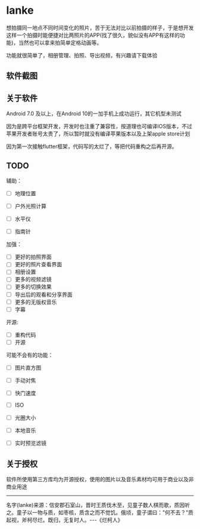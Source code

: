 # lanke

想拍摄同一地点不同时间变化的照片，苦于无法对比以前拍摄的样子，于是想开发这样一个拍摄时能便捷对比两照片的APP(找了很久，貌似没有APP有这样的功能)，当然也可以拿来拍简单定格动画等。

功能就很简单了，相册管理、拍照、导出视频，有兴趣请下载体验

## 软件截图



## 关于软件

Android 7.0 及以上，在Android 10的一加手机上成功运行，其它机型未测试

因为是跨平台框架开发，开发时也注重了兼容性，按道理也可编译IOS版本，不过苹果开发者账号太贵了，所以暂时就没有编译苹果版本以及上架apple store计划

因为第一次接触flutter框架，代码写的太烂了，等把代码重构之后再开源。

## TODO

辅助：
- [ ] 地理位置
- [ ] 户外光照计算
- [ ] 水平仪
- [ ] 指南针


加强：
- [ ] 更好的拍照界面
- [ ] 更好的照片查看界面
- [ ] 相册设置
- [ ] 更多的视频滤镜
- [ ] 更多的切换效果
- [ ] 导出后的观看和分享界面
- [ ] 更多的无版权音乐
- [ ] 字幕

开源: 
- [ ] 重构代码
- [ ] 开源

可能不会有的功能：

- [ ] 图片直方图
- [ ] 手动对焦
- [ ] 快门速度
- [ ] ISO
- [ ] 光圈大小
- [ ] 本地音乐
- [ ] 实时预览滤镜


## 关于授权

软件所使用第三方库均为开源授权，使用的图片以及音乐素材均可用于商业以及非商业用途

---

名字(lanke)来源：信安郡石室山，晋时王质伐木至，见童子数人棋而歌，质因听之。童子以一物与质，如枣核，质含之而不觉饥。俄顷，童子谓曰："何不去？"质起视，斧柯尽烂。既归，无复时人。---《烂柯人》